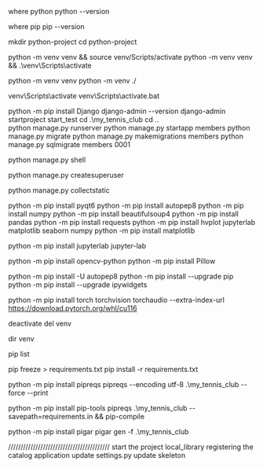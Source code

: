 where python
python --version

where pip
pip --version


mkdir python-project
cd python-project


python -m venv venv && source venv/Scripts/activate
python -m venv venv && .\venv\Scripts\activate

python -m venv venv
python -m venv ./

venv\Scripts\activate
venv\Scripts\activate.bat

python -m pip install Django
django-admin --version
django-admin startproject start_test
cd .\my_tennis_club
cd ..\
python manage.py runserver
python manage.py startapp members
python manage.py migrate
python manage.py makemigrations members
python manage.py sqlmigrate members 0001

python manage.py shell

python manage.py createsuperuser

python manage.py collectstatic

python -m pip install pyqt6
python -m pip install autopep8
python -m pip install numpy
python -m pip install beautifulsoup4
python -m pip install pandas
python -m pip install requests
python -m pip install hvplot jupyterlab matplotlib seaborn numpy
python -m pip install matplotlib

python -m pip install jupyterlab
jupyter-lab

python -m pip install opencv-python
python -m pip install Pillow

python -m pip install -U autopep8
python -m pip install --upgrade pip
python -m pip install --upgrade ipywidgets

python -m pip install torch torchvision torchaudio --extra-index-url https://download.pytorch.org/whl/cu116


deactivate
del venv

dir venv

pip list

pip freeze > requirements.txt
pip install -r requirements.txt

python -m pip install pipreqs
pipreqs --encoding utf-8 .\my_tennis_club --force --print

python -m pip install pip-tools
pipreqs .\my_tennis_club --savepath=requirements.in && pip-compile

python -m pip install pigar
pigar gen -f .\my_tennis_club




/////////////////////////////////////////
start the project local_library
registering the catalog application
update settings.py
update skeleton